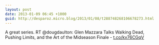 ```yaml
---
layout: post
date: 2013-01-09 06:45 +1000
guid: http://desparoz.micro.blog/2013/01/08/t288748268106678273.html
---
```

A great series. RT @dougdaulton: Glen Mazzara Talks Walking Dead, Pushing Limits, and the Art of the Midseason Finale - [t.co/kv76CGqV](http://t.co/kv76CGqV)

